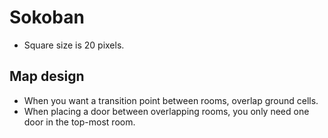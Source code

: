 # Sokoban

- Square size is 20 pixels.

## Map design

- When you want a transition point between rooms, overlap ground cells.
- When placing a door between overlapping rooms, you only need one door in the top-most room.
